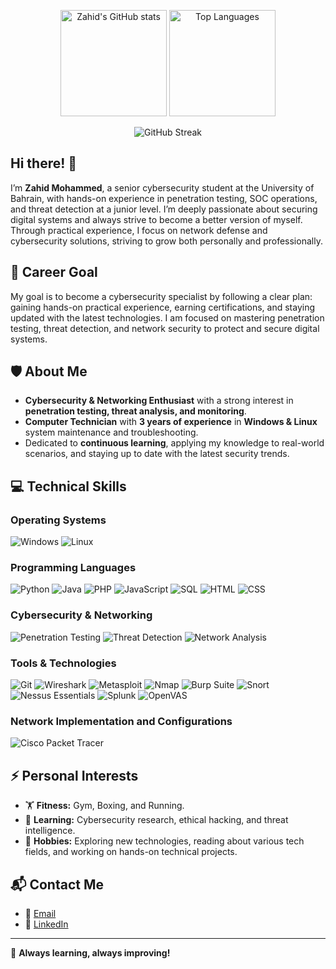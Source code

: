 <p align="center">
  <img src="https://github-readme-stats.vercel.app/api?username=zahidec0de&show_icons=true&theme=radical" alt="Zahid's GitHub stats" height="170" />
  <img src="https://github-readme-stats.vercel.app/api/top-langs/?username=zahidec0de&layout=compact&theme=radical" alt="Top Languages" height="170"/>
</p>

<p align="center">
  <img src="https://streak-stats.demolab.com?user=zahidec0de&theme=radical&date_format=M%20j%5B%2C%20Y%5D" alt="GitHub Streak" />
</p>


## Hi there! 👋  

I’m **Zahid Mohammed**, a senior cybersecurity student at the University of Bahrain, with hands-on experience in penetration testing, SOC operations, and threat detection at a junior level. I’m deeply passionate about securing digital systems and always strive to become a better version of myself. Through practical experience, I focus on network defense and cybersecurity solutions, striving to grow both personally and professionally.

## 🎯 Career Goal  

My goal is to become a cybersecurity specialist by following a clear plan: gaining hands-on practical experience, earning certifications, and staying updated with the latest technologies. I am focused on mastering penetration testing, threat detection, and network security to protect and secure digital systems.

## 🛡️ About Me  

- **Cybersecurity & Networking Enthusiast** with a strong interest in **penetration testing, threat analysis, and monitoring**.
- **Computer Technician** with **3 years of experience** in **Windows & Linux** system maintenance and troubleshooting.
- Dedicated to **continuous learning**, applying my knowledge to real-world scenarios, and staying up to date with the latest security trends.  

## 💻 Technical Skills  

### Operating Systems
![Windows](https://img.shields.io/badge/Windows-0078D6?style=for-the-badge&logo=windows&logoColor=white)
![Linux](https://img.shields.io/badge/Linux-FCC624?style=for-the-badge&logo=linux&logoColor=black)

### Programming Languages  
![Python](https://img.shields.io/badge/Python-3776AB?style=for-the-badge&logo=python&logoColor=white)
![Java](https://img.shields.io/badge/Java-007396?style=for-the-badge&logo=java&logoColor=white)
![PHP](https://img.shields.io/badge/PHP-777BB4?style=for-the-badge&logo=php&logoColor=white)
![JavaScript](https://img.shields.io/badge/JavaScript-F7DF1E?style=for-the-badge&logo=javascript&logoColor=black)
![SQL](https://img.shields.io/badge/SQL-4479A1?style=for-the-badge&logo=postgresql&logoColor=white)
![HTML](https://img.shields.io/badge/HTML-E34F26?style=for-the-badge&logo=html5&logoColor=white)
![CSS](https://img.shields.io/badge/CSS-1572B6?style=for-the-badge&logo=css3&logoColor=white)

### Cybersecurity & Networking
![Penetration Testing](https://img.shields.io/badge/Penetration_Testing-000000?style=for-the-badge&logo=hackthebox&logoColor=white)
![Threat Detection](https://img.shields.io/badge/Threat_Detection-5C2D91?style=for-the-badge&logo=microsoftdefender&logoColor=white)
![Network Analysis](https://img.shields.io/badge/Network_Analysis-0078D4?style=for-the-badge&logo=cisco&logoColor=white)

### Tools & Technologies
![Git](https://img.shields.io/badge/Git-F05032?style=for-the-badge&logo=git&logoColor=white)
![Wireshark](https://img.shields.io/badge/Wireshark-1679A7?style=for-the-badge&logo=wireshark&logoColor=white)
![Metasploit](https://img.shields.io/badge/Metasploit-1182C3?style=for-the-badge&logo=metasploit&logoColor=white)
![Nmap](https://img.shields.io/badge/Nmap-2E9FFF?style=for-the-badge&logo=nmap&logoColor=white)
![Burp Suite](https://img.shields.io/badge/Burp_Suite-FF7600?style=for-the-badge&logo=burpsuite&logoColor=black)
![Snort](https://img.shields.io/badge/Snort-0000CC?style=for-the-badge&logo=snort&logoColor=white)
![Nessus Essentials](https://img.shields.io/badge/Nessus-EF7B0D?style=for-the-badge&logo=nessus&logoColor=white)
![Splunk](https://img.shields.io/badge/Splunk-000000?style=for-the-badge&logo=splunk&logoColor=white)
![OpenVAS](https://img.shields.io/badge/OpenVAS-009639?style=for-the-badge&logo=openvas&logoColor=white)

### Network Implementation and Configurations
![Cisco Packet Tracer](https://img.shields.io/badge/Cisco_Packet_Tracer-0083E1?style=for-the-badge&logo=cisco&logoColor=white)

## ⚡ Personal Interests  

- 🏋️ **Fitness:** Gym, Boxing, and Running.
- 📖 **Learning:** Cybersecurity research, ethical hacking, and threat intelligence.
- 🎯 **Hobbies:** Exploring new technologies, reading about various tech fields, and working on hands-on technical projects.

## 📬 Contact Me

- 📧 [Email](mailto:zahidsm.mohammed@gmail.com)
- 💼 [LinkedIn](https://www.linkedin.com/in/zahid-mohammed-9b6590321?lipi=urn%3Ali%3Apage%3Ad_flagship3_profile_view_base_contact_details%3B95%2BzQX8WSRyIqF00oOyudA%3D%3D)

---

🚀 **Always learning, always improving!**
